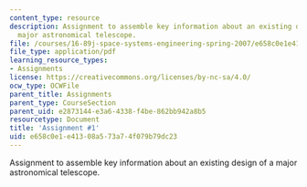 ```yaml
---
content_type: resource
description: Assignment to assemble key information about an existing design of a
  major astronomical telescope.
file: /courses/16-89j-space-systems-engineering-spring-2007/e658c0e1e41308a573a74f079b79dc23_assignment_1.pdf
file_type: application/pdf
learning_resource_types:
- Assignments
license: https://creativecommons.org/licenses/by-nc-sa/4.0/
ocw_type: OCWFile
parent_title: Assignments
parent_type: CourseSection
parent_uid: e2873144-e3a6-4338-f4be-862bb942a8b5
resourcetype: Document
title: 'Assignment #1'
uid: e658c0e1-e413-08a5-73a7-4f079b79dc23
---
```

Assignment to assemble key information about an existing design of a major astronomical telescope.